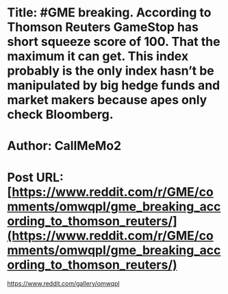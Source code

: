 # Title: #GME breaking. According to Thomson Reuters GameStop has short squeeze score of 100. That the maximum it can get. This index probably is the only index hasn’t be manipulated by big hedge funds and market makers because apes only check Bloomberg.
# Author: CallMeMo2
# Post URL: [https://www.reddit.com/r/GME/comments/omwqpl/gme_breaking_according_to_thomson_reuters/](https://www.reddit.com/r/GME/comments/omwqpl/gme_breaking_according_to_thomson_reuters/)


https://www.reddit.com/gallery/omwqpl